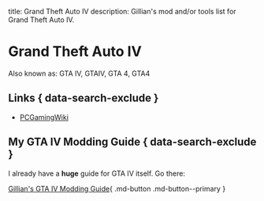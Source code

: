 title: Grand Theft Auto IV
description: Gillian's mod and/or tools list for Grand Theft Auto IV.

# Grand Theft Auto IV
Also known as: GTA IV, GTAIV, GTA 4, GTA4
## Links { data-search-exclude }
- [PCGamingWiki](https://www.pcgamingwiki.com/wiki/Grand_Theft_Auto_IV)

## My GTA IV Modding Guide { data-search-exclude }
I already have a **huge** guide for GTA IV itself. Go there:

[Gillian's GTA IV Modding Guide](https://gillian-guide.github.io/){ .md-button .md-button--primary }